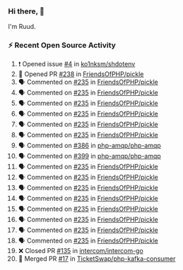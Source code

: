 ### Hi there, 👋

I'm Ruud.
 
### :zap: Recent Open Source Activity

<!--START_SECTION:activity-->
1. ❗️ Opened issue [#4](https://github.com/ko1nksm/shdotenv/issues/4) in [ko1nksm/shdotenv](https://github.com/ko1nksm/shdotenv)
2. 💪 Opened PR [#238](https://github.com/FriendsOfPHP/pickle/pull/238) in [FriendsOfPHP/pickle](https://github.com/FriendsOfPHP/pickle)
3. 🗣 Commented on [#235](https://github.com/FriendsOfPHP/pickle/issues/235) in [FriendsOfPHP/pickle](https://github.com/FriendsOfPHP/pickle)
4. 🗣 Commented on [#235](https://github.com/FriendsOfPHP/pickle/issues/235) in [FriendsOfPHP/pickle](https://github.com/FriendsOfPHP/pickle)
5. 🗣 Commented on [#235](https://github.com/FriendsOfPHP/pickle/issues/235) in [FriendsOfPHP/pickle](https://github.com/FriendsOfPHP/pickle)
6. 🗣 Commented on [#235](https://github.com/FriendsOfPHP/pickle/issues/235) in [FriendsOfPHP/pickle](https://github.com/FriendsOfPHP/pickle)
7. 🗣 Commented on [#235](https://github.com/FriendsOfPHP/pickle/issues/235) in [FriendsOfPHP/pickle](https://github.com/FriendsOfPHP/pickle)
8. 🗣 Commented on [#235](https://github.com/FriendsOfPHP/pickle/issues/235) in [FriendsOfPHP/pickle](https://github.com/FriendsOfPHP/pickle)
9. 🗣 Commented on [#386](https://github.com/php-amqp/php-amqp/issues/386) in [php-amqp/php-amqp](https://github.com/php-amqp/php-amqp)
10. 🗣 Commented on [#399](https://github.com/php-amqp/php-amqp/issues/399) in [php-amqp/php-amqp](https://github.com/php-amqp/php-amqp)
11. 🗣 Commented on [#235](https://github.com/FriendsOfPHP/pickle/issues/235) in [FriendsOfPHP/pickle](https://github.com/FriendsOfPHP/pickle)
12. 🗣 Commented on [#235](https://github.com/FriendsOfPHP/pickle/issues/235) in [FriendsOfPHP/pickle](https://github.com/FriendsOfPHP/pickle)
13. 🗣 Commented on [#235](https://github.com/FriendsOfPHP/pickle/issues/235) in [FriendsOfPHP/pickle](https://github.com/FriendsOfPHP/pickle)
14. 🗣 Commented on [#235](https://github.com/FriendsOfPHP/pickle/issues/235) in [FriendsOfPHP/pickle](https://github.com/FriendsOfPHP/pickle)
15. 🗣 Commented on [#235](https://github.com/FriendsOfPHP/pickle/issues/235) in [FriendsOfPHP/pickle](https://github.com/FriendsOfPHP/pickle)
16. 🗣 Commented on [#235](https://github.com/FriendsOfPHP/pickle/issues/235) in [FriendsOfPHP/pickle](https://github.com/FriendsOfPHP/pickle)
17. 🗣 Commented on [#235](https://github.com/FriendsOfPHP/pickle/issues/235) in [FriendsOfPHP/pickle](https://github.com/FriendsOfPHP/pickle)
18. 🗣 Commented on [#235](https://github.com/FriendsOfPHP/pickle/issues/235) in [FriendsOfPHP/pickle](https://github.com/FriendsOfPHP/pickle)
19. ❌ Closed PR [#135](https://github.com/intercom/intercom-go/pull/135) in [intercom/intercom-go](https://github.com/intercom/intercom-go)
20. 🎉 Merged PR [#17](https://github.com/TicketSwap/php-kafka-consumer/pull/17) in [TicketSwap/php-kafka-consumer](https://github.com/TicketSwap/php-kafka-consumer)
<!--END_SECTION:activity-->
